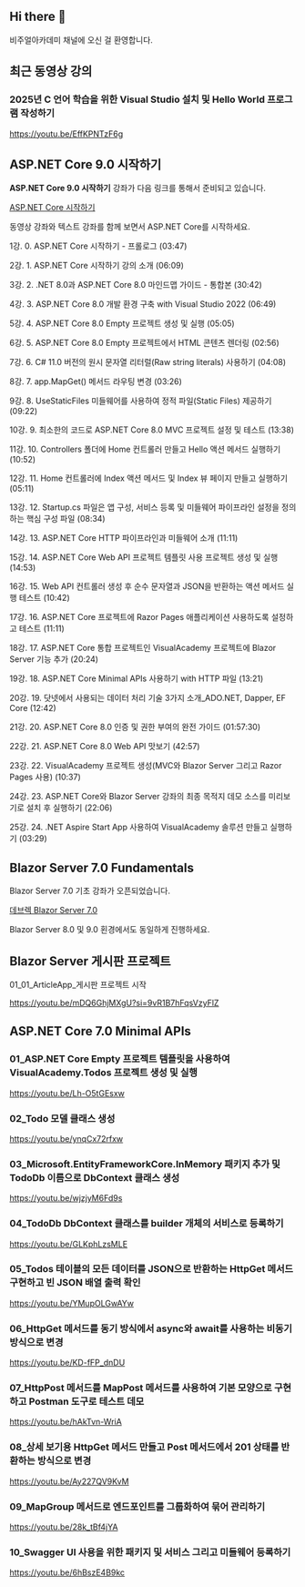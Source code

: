 ## Hi there 👋

비주얼아카데미 채널에 오신 걸 환영합니다.

## 최근 동영상 강의

### 2025년 C 언어 학습을 위한 Visual Studio 설치 및 Hello World 프로그램 작성하기

https://youtu.be/EffKPNTzF6g

## ASP.NET Core 9.0 시작하기 

**ASP.NET Core 9.0 시작하기** 강좌가 다음 링크를 통해서 준비되고 있습니다.

[ASP.NET Core 시작하기](http://www.devlec.com/?_pageVariable=courseDetail&code=PT001TB4368&method=S&relation=PT001TB4368_ASPNETCORE9)

동영상 강좌와 텍스트 강좌를 함께 보면서 ASP.NET Core를 시작하세요.

  1강.   0. ASP.NET Core 시작하기 - 프롤로그 (03:47)
  
  2강.   1. ASP.NET Core 시작하기 강의 소개 (06:09)
  
  3강.   2. .NET 8.0과 ASP.NET Core 8.0 마인드맵 가이드 - 통합본 (30:42)
  
  4강.   3. ASP.NET Core 8.0 개발 환경 구축 with Visual Studio 2022 (06:49)
  
  5강.   4. ASP.NET Core 8.0 Empty 프로젝트 생성 및 실행 (05:05)
  
  6강.   5. ASP.NET Core 8.0 Empty 프로젝트에서 HTML 콘텐츠 렌더링 (02:56)
  
  7강.   6. C# 11.0 버전의 원시 문자열 리터럴(Raw string literals) 사용하기 (04:08)
  
  8강.   7. app.MapGet() 메서드 라우팅 변경 (03:26)
  
  9강.   8. UseStaticFiles 미들웨어를 사용하여 정적 파일(Static Files) 제공하기 (09:22)
  
  10강.   9. 최소한의 코드로 ASP.NET Core 8.0 MVC 프로젝트 설정 및 테스트 (13:38)
  
  11강.   10. Controllers 폴더에 Home 컨트롤러 만들고 Hello 액션 메서드 실행하기 (10:52)
  
  12강.   11. Home 컨트롤러에 Index 액션 메서드 및 Index 뷰 페이지 만들고 실행하기 (05:11)
  
  13강.   12. Startup.cs 파일은 앱 구성, 서비스 등록 및 미들웨어 파이프라인 설정을 정의하는 핵심 구성 파일 (08:34)
  
  14강.   13. ASP.NET Core HTTP 파이프라인과 미들웨어 소개 (11:11)
  
  15강.   14. ASP.NET Core Web API 프로젝트 템플릿 사용 프로젝트 생성 및 실행 (14:53)
  
  16강.   15. Web API 컨트롤러 생성 후 순수 문자열과 JSON을 반환하는 액션 메서드 실행 테스트 (10:42)
  
  17강.   16. ASP.NET Core 프로젝트에 Razor Pages 애플리케이션 사용하도록 설정하고 테스트 (11:11)
  
  18강.   17. ASP.NET Core 통합 프로젝트인 VisualAcademy 프로젝트에 Blazor Server 기능 추가 (20:24)
  
  19강.   18. ASP.NET Core Minimal APIs 사용하기 with HTTP 파일 (13:21)
  
  20강.   19. 닷넷에서 사용되는 데이터 처리 기술 3가지 소개_ADO.NET, Dapper, EF Core (12:42)
  
  21강.   20. ASP.NET Core 8.0 인증 및 권한 부여의 완전 가이드 (01:57:30)
  
  22강.   21. ASP.NET Core 8.0 Web API 맛보기 (42:57)
  
  23강.   22. VisualAcademy 프로젝트 생성(MVC와 Blazor Server 그리고 Razor Pages 사용) (10:37)
  
  24강.   23. ASP.NET Core와 Blazor Server 강좌의 최종 목적지 데모 소스를 미리보기로 설치 후 실행하기 (22:06)
  
  25강.   24. .NET Aspire Start App 사용하여 VisualAcademy 솔루션 만들고 실행하기 (03:29)


## Blazor Server 7.0 Fundamentals 

Blazor Server 7.0 기초 강좌가 오픈되었습니다.

[데브렉 Blazor Server 7.0](http://www.devlec.com/?_pageVariable=strdown_v4&code=PT001TB4349&method=S&relation=PT001TB4349_BlazorServer)

Blazor Server 8.0 및 9.0 횐경에서도 동일하게 진행하세요.

## Blazor Server 게시판 프로젝트 

01_01_ArticleApp_게시판 프로젝트 시작

https://youtu.be/mDQ6GhjMXgU?si=9vR1B7hFqsVzyFlZ

## ASP.NET Core 7.0 Minimal APIs

### 01_ASP.NET Core Empty 프로젝트 템플릿을 사용하여 VisualAcademy.Todos 프로젝트 생성 및 실행

https://youtu.be/Lh-O5tGEsxw

### 02_Todo 모델 클래스 생성

https://youtu.be/ynqCx72rfxw

### 03_Microsoft.EntityFrameworkCore.InMemory 패키지 추가 및 TodoDb 이름으로 DbContext 클래스 생성

https://youtu.be/wjzjyM6Fd9s

### 04_TodoDb DbContext 클래스를 builder 개체의 서비스로 등록하기

https://youtu.be/GLKphLzsMLE

### 05_Todos 테이블의 모든 데이터를 JSON으로 반환하는 HttpGet 메서드 구현하고 빈 JSON 배열 출력 확인

https://youtu.be/YMupOLGwAYw

### 06_HttpGet 메서드를 동기 방식에서 async와 await를 사용하는 비동기 방식으로 변경

https://youtu.be/KD-fFP_dnDU

### 07_HttpPost 메서드를 MapPost 메서드를 사용하여 기본 모양으로 구현하고 Postman 도구로 테스트 데모

https://youtu.be/hAkTvn-WriA

### 08_상세 보기용 HttpGet 메서드 만들고 Post 메서드에서 201 상태를 반환하는 방식으로 변경

https://youtu.be/Ay227QV9KvM

### 09_MapGroup 메서드로 엔드포인트를 그룹화하여 묶어 관리하기

https://youtu.be/28k_tBf4jYA

### 10_Swagger UI 사용을 위한 패키지 및 서비스 그리고 미들웨어 등록하기

https://youtu.be/6hBszE4B9kc
